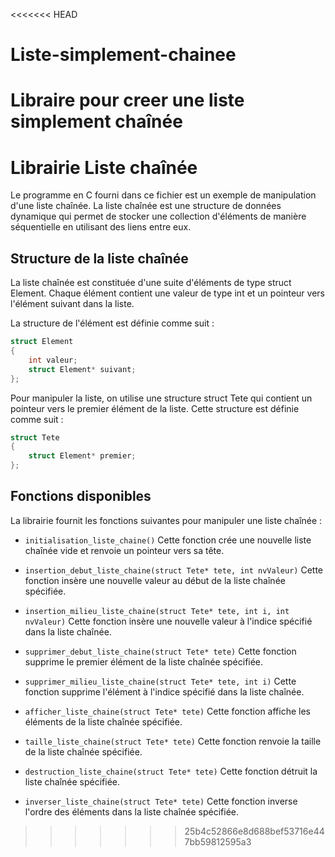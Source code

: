<<<<<<< HEAD
# Liste-simplement-chainee
Libraire pour creer une liste simplement chaînée
=======
<h1> Librairie Liste chaînée </h1>

Le programme en C fourni dans ce fichier est un exemple de manipulation d'une liste chaînée. La liste chaînée est une structure de données dynamique qui permet de stocker une collection d'éléments de manière séquentielle en utilisant des liens entre eux.

<h2> Structure de la liste chaînée </h2>

La liste chaînée est constituée d'une suite d'éléments de type struct Element. Chaque élément contient une valeur de type int et un pointeur vers l'élément suivant dans la liste.

La structure de l'élément est définie comme suit :

```c
struct Element
{
    int valeur;
    struct Element* suivant;
};
```

Pour manipuler la liste, on utilise une structure struct Tete qui contient un pointeur vers le premier élément de la liste. Cette structure est définie comme suit :

```c
struct Tete
{
    struct Element* premier;
};
```

<h2> Fonctions disponibles </h2>

La librairie fournit les fonctions suivantes pour manipuler une liste chaînée :

* `initialisation_liste_chaine()`
Cette fonction crée une nouvelle liste chaînée vide et renvoie un pointeur vers sa tête.

* `insertion_debut_liste_chaine(struct Tete* tete, int nvValeur)`
Cette fonction insère une nouvelle valeur au début de la liste chaînée spécifiée.

* `insertion_milieu_liste_chaine(struct Tete* tete, int i, int nvValeur)`
Cette fonction insère une nouvelle valeur à l'indice spécifié dans la liste chaînée.

* `supprimer_debut_liste_chaine(struct Tete* tete)`
Cette fonction supprime le premier élément de la liste chaînée spécifiée.

* `supprimer_milieu_liste_chaine(struct Tete* tete, int i)`
Cette fonction supprime l'élément à l'indice spécifié dans la liste chaînée.

* `afficher_liste_chaine(struct Tete* tete)`
Cette fonction affiche les éléments de la liste chaînée spécifiée.

* `taille_liste_chaine(struct Tete* tete)`
Cette fonction renvoie la taille de la liste chaînée spécifiée.

* `destruction_liste_chaine(struct Tete* tete)`
Cette fonction détruit la liste chaînée spécifiée.

* `inverser_liste_chaine(struct Tete* tete)`
Cette fonction inverse l'ordre des éléments dans la liste chaînée spécifiée.
>>>>>>> 25b4c52866e8d688bef53716e447bb59812595a3

